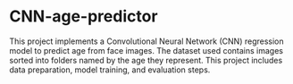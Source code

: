 # CNN-age-predictor
This project implements a Convolutional Neural Network (CNN) regression model to predict age from face images. The dataset used contains images sorted into folders named by the age they represent. This project includes data preparation, model training, and evaluation steps.
